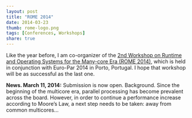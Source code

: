```yaml
---
layout: post
title: "ROME 2014"
date: 2014-03-23
thumb: rome-logo.png
tags: [Conferences, Workshops]
share: true
---
```


Like the year before, I am co-organizer of the [2nd Workshop on Runtime and Operating Systems for the Many-core Era (ROME 2014)](https://wrome.github.io/porto2014/), which is held in conjunction with Euro-Par 2014 in Porto, Portugal. I hope that workshop will be as successful as the last one.


**News. March 11, 2014:** Submission is now open. Background. Since the beginning of the multicore era, parallel processing has become prevalent across the board.
However, in order to continue a performance increase according to Moore’s Law, a next step needs to be taken: away from common multicores...
